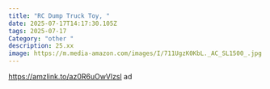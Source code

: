 ```yaml
---
title: "RC Dump Truck Toy, "
date: 2025-07-17T14:17:30.105Z
tags: 2025-07-17
Category: "other "
description: 25.xx
image: https://m.media-amazon.com/images/I/711UgzK0KbL._AC_SL1500_.jpg
---
```

https://amzlink.to/az0R6uOwVlzsl  ad